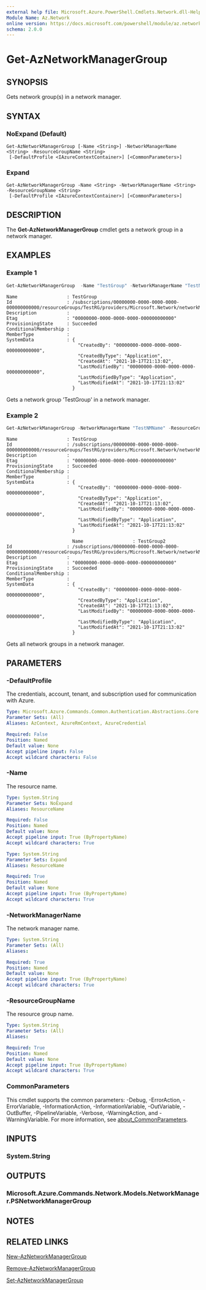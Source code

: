 ```yaml
---
external help file: Microsoft.Azure.PowerShell.Cmdlets.Network.dll-Help.xml
Module Name: Az.Network
online version: https://docs.microsoft.com/powershell/module/az.network/get-aznetworkmanagergroup
schema: 2.0.0
---
```


# Get-AzNetworkManagerGroup

## SYNOPSIS
Gets network group(s) in a network manager.

## SYNTAX

### NoExpand (Default)
```
Get-AzNetworkManagerGroup [-Name <String>] -NetworkManagerName <String> -ResourceGroupName <String>
 [-DefaultProfile <IAzureContextContainer>] [<CommonParameters>]
```

### Expand
```
Get-AzNetworkManagerGroup -Name <String> -NetworkManagerName <String> -ResourceGroupName <String>
 [-DefaultProfile <IAzureContextContainer>] [<CommonParameters>]
```

## DESCRIPTION
The **Get-AzNetworkManagerGroup** cmdlet gets a network group in a network manager.

## EXAMPLES

### Example 1
```powershell
Get-AzNetworkManagerGroup  -Name "TestGroup" -NetworkManagerName "TestNMName" -ResourceGroupName "TestRG"
```

```output
Name                  : TestGroup
Id                    : /subscriptions/00000000-0000-0000-0000-000000000000/resourceGroups/TestRG/providers/Microsoft.Network/networkManagers/TestNMName/networkGroups/TestGroup
Description           : 
Etag                  : "00000000-0000-0000-0000-000000000000"
ProvisioningState     : Succeeded
ConditionalMembership :
MemberType            :
SystemData            : {
                          "CreatedBy": "00000000-0000-0000-0000-000000000000",
                          "CreatedByType": "Application",
                          "CreatedAt": "2021-10-17T21:13:02",
                          "LastModifiedBy": "00000000-0000-0000-0000-000000000000",
                          "LastModifiedByType": "Application",
                          "LastModifiedAt": "2021-10-17T21:13:02"
                        }
```

Gets a network group 'TestGroup' in a network manager.

### Example 2
```powershell
Get-AzNetworkManagerGroup -NetworkManagerName "TestNMName" -ResourceGroupName "TestRG"
```

```output
Name                  : TestGroup
Id                    : /subscriptions/00000000-0000-0000-0000-000000000000/resourceGroups/TestRG/providers/Microsoft.Network/networkManagers/TestNMName/networkGroups/TestGroup 
Description           : 
Etag                  : "00000000-0000-0000-0000-000000000000"
ProvisioningState     : Succeeded
ConditionalMembership :
MemberType            :
SystemData            : {
                          "CreatedBy": "00000000-0000-0000-0000-000000000000",
                          "CreatedByType": "Application",
                          "CreatedAt": "2021-10-17T21:13:02",
                          "LastModifiedBy": "00000000-0000-0000-0000-000000000000",
                          "LastModifiedByType": "Application",
                          "LastModifiedAt": "2021-10-17T21:13:02"
                        }

                        Name                  : TestGroup2
Id                    : /subscriptions/00000000-0000-0000-0000-000000000000/resourceGroups/TestRG/providers/Microsoft.Network/networkManagers/TestNMName/networkGroups/TestGroup2 
Description           : 
Etag                  : "00000000-0000-0000-0000-000000000000"
ProvisioningState     : Succeeded
ConditionalMembership :
MemberType            :
SystemData            : {
                          "CreatedBy": "00000000-0000-0000-0000-000000000000",
                          "CreatedByType": "Application",
                          "CreatedAt": "2021-10-17T21:13:02",
                          "LastModifiedBy": "00000000-0000-0000-0000-000000000000",
                          "LastModifiedByType": "Application",
                          "LastModifiedAt": "2021-10-17T21:13:02"
                        }
```

Gets all network groups in a network manager.

## PARAMETERS

### -DefaultProfile
The credentials, account, tenant, and subscription used for communication with Azure.

```yaml
Type: Microsoft.Azure.Commands.Common.Authentication.Abstractions.Core.IAzureContextContainer
Parameter Sets: (All)
Aliases: AzContext, AzureRmContext, AzureCredential

Required: False
Position: Named
Default value: None
Accept pipeline input: False
Accept wildcard characters: False
```

### -Name
The resource name.

```yaml
Type: System.String
Parameter Sets: NoExpand
Aliases: ResourceName

Required: False
Position: Named
Default value: None
Accept pipeline input: True (ByPropertyName)
Accept wildcard characters: True
```

```yaml
Type: System.String
Parameter Sets: Expand
Aliases: ResourceName

Required: True
Position: Named
Default value: None
Accept pipeline input: True (ByPropertyName)
Accept wildcard characters: True
```

### -NetworkManagerName
The network manager name.

```yaml
Type: System.String
Parameter Sets: (All)
Aliases:

Required: True
Position: Named
Default value: None
Accept pipeline input: True (ByPropertyName)
Accept wildcard characters: True
```

### -ResourceGroupName
The resource group name.

```yaml
Type: System.String
Parameter Sets: (All)
Aliases:

Required: True
Position: Named
Default value: None
Accept pipeline input: True (ByPropertyName)
Accept wildcard characters: True
```

### CommonParameters
This cmdlet supports the common parameters: -Debug, -ErrorAction, -ErrorVariable, -InformationAction, -InformationVariable, -OutVariable, -OutBuffer, -PipelineVariable, -Verbose, -WarningAction, and -WarningVariable. For more information, see [about_CommonParameters](http://go.microsoft.com/fwlink/?LinkID=113216).

## INPUTS

### System.String

## OUTPUTS

### Microsoft.Azure.Commands.Network.Models.NetworkManager.PSNetworkManagerGroup

## NOTES

## RELATED LINKS

[New-AzNetworkManagerGroup](./New-AzNetworkManagerGroup.md)

[Remove-AzNetworkManagerGroup](./Remove-AzNetworkManagerGroup.md)

[Set-AzNetworkManagerGroup](./Set-AzNetworkManagerGroup.md)
